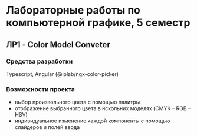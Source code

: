 # Лабораторные работы по компьютерной графике, 5 семестр
##  ЛР1 - Color Model Conveter
### Средства разработки
Typescript, Angular (@iplab/ngx-color-picker)
### Возможности проекта
* выбор произвольного цвета с помощью палитры
* отображение выбранного цвета в нскольних моделях (CMYK – RGB – HSV)
* индивидуальное изменение каждой компоненты с помощью слайдеров и полей ввода 
